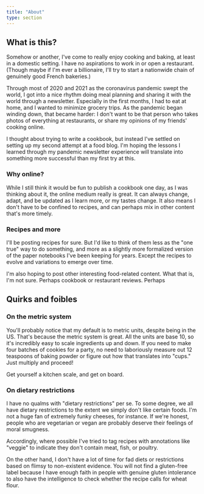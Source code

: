 ```yaml
---
title: "About"
type: section
---
```


## What is this?

Somehow or another, I've come to really enjoy cooking and baking, at least in a domestic setting. I have no aspirations to work in or open a restaurant. (Though maybe if I'm ever a billionaire, I'll try to start a nationwide chain of genuinely good French bakeries.)

Through most of 2020 and 2021 as the coronavirus pandemic swept the world, I got into a nice rhythm doing meal planning and sharing it with the world through a newsletter. Especially in the first months, I had to eat at home, and I wanted to minimize grocery trips. As the pandemic began winding down, that became harder: I don't want to be that person who takes photos of everything at restaurants, or share my opinions of my friends' cooking online.

I thought about trying to write a cookbook, but instead I've settled on setting up my second attempt at a food blog. I'm hoping the lessons I learned through my pandemic newsletter experience will translate into something more successful than my first try at this.

### Why online?

While I still think it would be fun to publish a cookbook one day, as I was thinking about it, the online medium really is great. It can always change, adapt, and be updated as I learn more, or my tastes change. It also means I don't have to be confined to recipes, and can perhaps mix in other content that's more timely.

### Recipes and more

I'll be posting recipes for sure. But I'd like to think of them less as the "one true" way to do something, and more as a slightly more formalized version of the paper notebooks I've been keeping for years. Except the recipes to evolve and variations to emerge over time.

I'm also hoping to post other interesting food-related content. What that is, I'm not sure. Perhaps cookbook or restaurant reviews. Perhaps 

## Quirks and foibles

### On the metric system

You'll probably notice that my default is to metric units, despite being in the US. That's because the metric system is great. All the units are base 10, so it's incredibly easy to scale ingredients up and down. If you need to make four batches of cookies for a party, no need to laboriously measure out 12 teaspoons of baking powder or figure out how that translates into "cups." Just multiply and proceed!

Get yourself a kitchen scale, and get on board.

### On dietary restrictions

I have no qualms with "dietary restrictions" per se. To some degree, we all have dietary restrictions to the extent we simply don't like certain foods. I'm not a huge fan of extremely funky cheeses, for instance. If we're honest, people who are vegetarian or vegan are probably deserve their feelings of moral smugness.

Accordingly, where possible I've tried to tag recipes with annotations like "veggie" to indicate they don't contain meat, fish, or poultry.

On the other hand, I don't have a lot of time for fad diets or restrictions based on flimsy to non-existent evidence. You will not find a gluten-free label because I have enough faith in people with genuine gluten intolerance to also have the intelligence to check whether the recipe calls for wheat flour.

